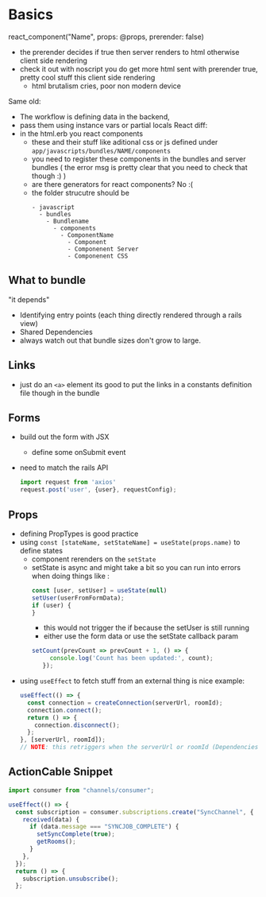 # Basics 

react_component("Name", props: @props, prerender: false)
- the prerender decides if true then server renders to html
  otherwise client side rendering
- check it out with noscript you do get more html sent with 
  prerender true, pretty cool stuff this client side rendering 
  - html brutalism cries, poor non modern device

Same old: 
- The workflow is defining data in the backend, 
- pass them using instance vars or partial locals 
React diff: 
- in the html.erb you react components 
  - these and their stuff like aditional css or js defined under 
    `app/javascripts/bundles/NAME/components` 
  - you need to register these components in the bundles and server bundles 
    ( the error msg is pretty clear that you need to check that though :)  ) 
  - are there generators for react components? No :(
  - the folder strucutre should be 
    ```
    - javascript 
      - bundles  
        - Bundlename 
          - components 
            - ComponentName 
              - Component 
              - Componenent Server 
              - Componenent CSS
    ```

## What to bundle 
"it depends"

- Identifying entry points (each thing directly rendered through a rails view) 
- Shared Dependencies 
- always watch out that bundle sizes don't grow to large. 

## Links 
- just do an `<a>` element its good to put the links in a constants 
  definition file though in the bundle

## Forms 
- build out the form with JSX
  - define some onSubmit event

- need to match the rails API 
  ``` js
  import request from 'axios'
  request.post('user', {user}, requestConfig);
  ```

## Props 

- defining PropTypes is good practice 
- using `const [stateName, setStateName] = useState(props.name)` to define
  states 
  - component rerenders on the `setState`
  - setState is async and might take a bit so you can run into errors when 
    doing things like :   
    ```js 
    const [user, setUser] = useState(null)
    setUser(userFromFormData);
    if (user) { 
    }
    ```
    - this would not trigger the if because the setUser is still running 
    - either use the form data or use the setState callback param
    ``` js
    setCount(prevCount => prevCount + 1, () => {
         console.log('Count has been updated:', count);
       });
    ```
- using `useEffect` to fetch stuff from an external thing is nice
  example: 
  ```js
  useEffect(() => {
    const connection = createConnection(serverUrl, roomId);
    connection.connect();
    return () => {
      connection.disconnect();
    };
  }, [serverUrl, roomId]);
  // NOTE: this retriggers when the serverUrl or roomId (Dependencies) changes
  ```

## ActionCable Snippet

  ```js 
  import consumer from "channels/consumer";

  useEffect(() => {
    const subscription = consumer.subscriptions.create("SyncChannel", {
      received(data) {
        if (data.message === "SYNCJOB_COMPLETE") {
          setSyncComplete(true);
          getRooms();
        }
      },
    });
    return () => {
      subscription.unsubscribe();
    };
  ```
